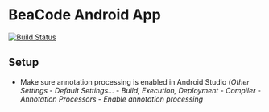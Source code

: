 # BeaCode Android App

[![Build Status](https://travis-ci.org/BeaCodeFIIT/app-android.svg?branch=develop)](https://travis-ci.org/BeaCodeFIIT/app-android)

## Setup

- Make sure annotation processing is enabled in Android Studio (*Other Settings* - *Default Settings...* - *Build, Execution, Deployment* - *Compiler* - *Annotation Processors* - *Enable annotation processing*
